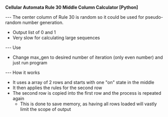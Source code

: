 **Cellular Automata Rule 30 Middle Column Calculator [Python]**

--- The center column of Rule 30 is random so it could be used for pseudo-random number generation.

* Output list of 0 and 1
* Very slow for calculating large sequences

--- Use
* Change max_gen to desired number of iteration (only even number) and just run program


--- How it works
* It uses a array of 2 rows and starts with one "on" state in the middle
* It then applies the rules for the second row
* The second row is copied into the first row and the process is repeated again
	- This is done to save memory, as having all rows loaded will vastly limit the scope of output
